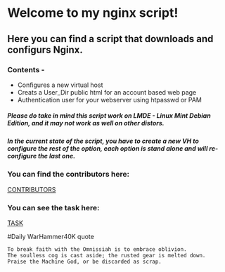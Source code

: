# Welcome to my nginx script!


## Here you can find a script that downloads and configurs Nginx.



### Contents -

- Configures a new virtual host
- Creats a User_Dir public html for an account based web page
- Authentication user for your webserver using htpasswd or PAM

##### Please do take in mind this script work on LMDE - Linux Mint Debian Edition, and it may not work as well on other distors.
##### In the current state of the script, you have to create a new VH to configure the rest of the option, each option is stand alone and will re-configure the last one.


### You can find the contributors here:

[CONTRIBUTORS](CONTRIBUTORS.md)


### You can see the task here:

[TASK](TASK.md)



#Daily WarHammer40K quote

```
To break faith with the Omnissiah is to embrace oblivion.
The soulless cog is cast aside; the rusted gear is melted down.
Praise the Machine God, or be discarded as scrap.
```

